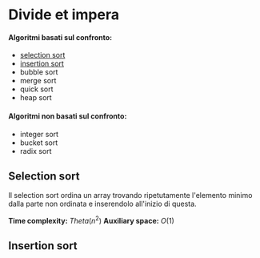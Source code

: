 # Divide et impera
>

#### Algoritmi basati sul confronto:
- [selection sort](https://github.com/Biggiogero/Algorithms-and-data-structures/blob/main/algorithms/sorting%20algorithms.md#selection-sort)
- [insertion sort](https://github.com/Biggiogero/Algorithms-and-data-structures/blob/main/algorithms/sorting%20algorithms.md#insertion-sort)
- bubble sort
- merge sort
- quick sort
- heap sort

#### Algoritmi **non** basati sul confronto:
- integer sort
- bucket sort
- radix sort

## Selection sort
Il selection sort ordina un array trovando ripetutamente l'elemento minimo dalla parte non ordinata e inserendolo all'inizio di questa. 

**Time complexity:** $Theta(n^2)$
**Auxiliary space:** $O(1)$

## Insertion sort
